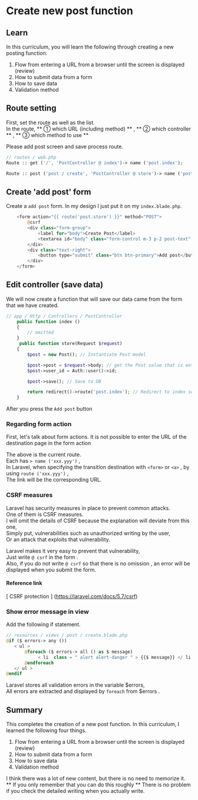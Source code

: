# Create  new post function
##  Learn
In this curriculum, you will learn the following through creating a new posting function:  
1. Flow from entering a URL from a browser until the screen is displayed (review)
2. How to submit data from a form
3. How to save data
4. Validation method

##  Route setting
First, set the route as well as the list.  
In the route, ** ① which URL (including method) ** , ** ② which controller ** , ** ③ which method to use **  

Please add post screen and save process route.
```php
// routes / web.php
Route :: get ('/', 'PostController @ index')-> name ('post.index');

Route :: post ('post / create', 'PostController @ store')-> name ('post.store'); // Save process
```

##  Create 'add post' form
Create a `add post` form. In my design I just put it on my `index.blade.php`.

```php
    <form action="{{ route('post.store') }}" method="POST">
        @csrf
        <div class="form-group">
            <label for="body">Create Post</label>
            <textarea id="body" class="form-control m-3 p-2 post-text" name="body"></textarea>
        </div>
        <div class="text-right">
            <button type="submit" class="btn btn-primary">Add post</button>
        </div>
    </form>
```

##  Edit controller (save data)
We will now create a function that will save our data came from the form that we have created.

```php
// app / Http / Controllers / PostController
    public function index ()
    {
        // omitted
    }
     public function store(Request $request)
    {
        $post = new Post(); // Instantiate Post model    

        $post->post = $request->body; // get the Post value that is entered on the screen
        $post->user_id = Auth::user()->id;

        $post->save(); // Save to DB

        return redirect()->route('post.index'); // Redirect to index screen or Post list screen
    }
```

After you press the `Add post` button
###  Regarding form action
First, let's talk about form actions.
It is not possible to enter the URL of the destination page in the form action  

The above is the current route.  
Each has `> name ('xxx.yyy')` ,  
In Laravel, when specifying the transition destination with `<form>` or `<a>` , by using `route ('xxx.yyy')` ,  
The link will be the corresponding URL.

###  CSRF measures
Laravel has security measures in place to prevent common attacks.  
One of them is CSRF measures.  
I will omit the details of CSRF because the explanation will deviate from this one,  
Simply put, vulnerabilities such as unauthorized writing by the user,  
Or an attack that exploits that vulnerability.  

Laravel makes it very easy to prevent that vulnerability,  
Just write `@ csrf` in the form .    
Also, if you do not write `@ csrf` so that there is no omission , an error will be displayed when you submit the form.  

####  Reference link
[ CSRF protection ] (https://laravel.com/docs/5.7/csrf)

###  Show error message in view

Add the following if statement.  
```php
// resources / views / post / create.blade.php
@if ($ errors-> any ())
   < ul >
       @foreach ($ errors-> all () as $ message)
            < li  class = " alert alert-danger " > {{$ message}} </ li >
       @endforeach
   </ ul >
@endif
```

Laravel stores all validation errors in the variable $errors,  
All errors are extracted and displayed by `foreach` from $errors .

##  Summary
This completes the creation of a new post function.
In this curriculum, I learned the following four things.  
1. Flow from entering a URL from a browser until the screen is displayed (review)
2. How to submit data from a form
3. How to save data
4. Validation method

I think there was a lot of new content, but there is no need to memorize it.
** If you only remember that you can do   this roughly **
There is no problem if you check the detailed writing when you actually write.  